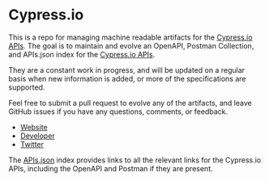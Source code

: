 # Cypress.ioThis is a repo for managing machine readable artifacts for the [Cypress.io APIs](https://www.cypress.io). The goal is to maintain and evolve an OpenAPI, Postman Collection, and APIs.json index for the [Cypress.io APIs](https://www.cypress.io).They are a constant work in progress, and will be updated on a regular basis when new information is added, or more of the specifications are supported.Feel free to submit a pull request to evolve any of the artifacts, and leave GitHub issues if you have any questions, comments, or feedback.- [Website](https://www.cypress.io)- [Developer](https://www.cypress.io)- [Twitter](https://twitter.com/Cypress_io)The [APIs.json](https://github.com/api-evangelist/cypress-io/blob/master/apis.json) index provides links to all the relevant links for the Cypress.io APIs, including the OpenAPI and Postman if they are present.